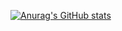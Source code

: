 [![Anurag's GitHub stats](https://github-readme-stats.vercel.app/api?username=Yuma-Satake&theme=vue-dark)](https://github.com/anuraghazra/github-readme-stats)
<!-- 
[![Top Langs](https://github-readme-stats.vercel.app/api/top-langs/?username=Yuma-Satake&theme=vue-dark&layout=compact)](https://github.com/anuraghazra/github-readme-stats) -->
